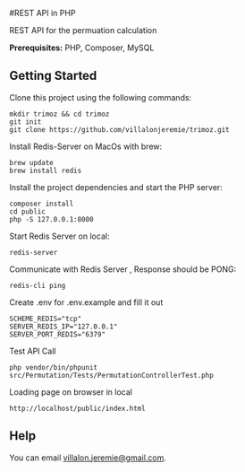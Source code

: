 #REST API in PHP

REST API for the permuation calculation 

**Prerequisites:** PHP, Composer, MySQL

## Getting Started

Clone this project using the following commands:

```
mkdir trimoz && cd trimoz
git init
git clone https://github.com/villalonjeremie/trimoz.git
```

Install Redis-Server on MacOs with brew:

```
brew update
brew install redis
```

Install the project dependencies and start the PHP server:

```
composer install
cd public
php -S 127.0.0.1:8000
```

Start Redis Server on local: 
```
redis-server
```

Communicate with Redis Server , Response should be PONG:
```
redis-cli ping
```

Create .env for .env.example and fill it out
```
SCHEME_REDIS="tcp"
SERVER_REDIS_IP="127.0.0.1"
SERVER_PORT_REDIS="6379"
```

Test API Call 
```
php vendor/bin/phpunit src/Permutation/Tests/PermutationControllerTest.php
```

Loading page on browser in local
```
http://localhost/public/index.html
```

## Help

You can email villalon.jeremie@gmail.com.
